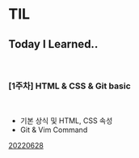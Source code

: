 # TIL

## Today I Learned..

<br>

###  [1주차] HTML & CSS & Git basic

<br>

  - 기본 상식 및 HTML, CSS 속성
  - Git & Vim Command 

[20220628](https://github.com/froggy1014/TIL/blob/main/TIL/20220628.md)

